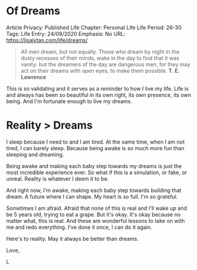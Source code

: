 # Of Dreams

Article Privacy: Published
Life Chapter: Personal Life
Life Period: 26-30
Tags: Life
Entry: 24/09/2020
Emphasis: No
URL: https://lisajytan.com/life/dreams/

> All men dream, but not equally. Those who dream by night in the dusty recesses of their minds, wake in the day to find that it was vanity: but the dreamers of the day are dangerous men, for they may act on their dreams with open eyes, to make them possible. **T. E. Lawrence**
> 

This is so validating and it serves as a reminder to how I live my life. Life is and always has been so beautiful in its own right, its own presence, its own being. And I'm fortunate enough to live my dreams. 

# Reality > Dreams

I sleep because I need to and I am tired. At the same time, when I am not tired, I can barely sleep. Because being awake is so much more fun than sleeping and dreaming. 

Being awake and making each baby step towards my dreams is just the most incredible experience ever. So what if this is a simulation, or fake, or unreal. Reality is whatever I deem it to be. 

And right now, I'm awake, making each baby step towards building that dream. A future where I can shape. My heart is so full. I'm so grateful. 

Sometimes I am afraid. Afraid that none of this is real and I'll wake up and be 5 years old, trying to eat a grape. But it's okay. It's okay because no matter what, this is real. And these are wonderful lessons to take on with me and redo everything. I've done it once, I can do it again. 

Here's to reality. May it always be better than dreams. 

Love,

L